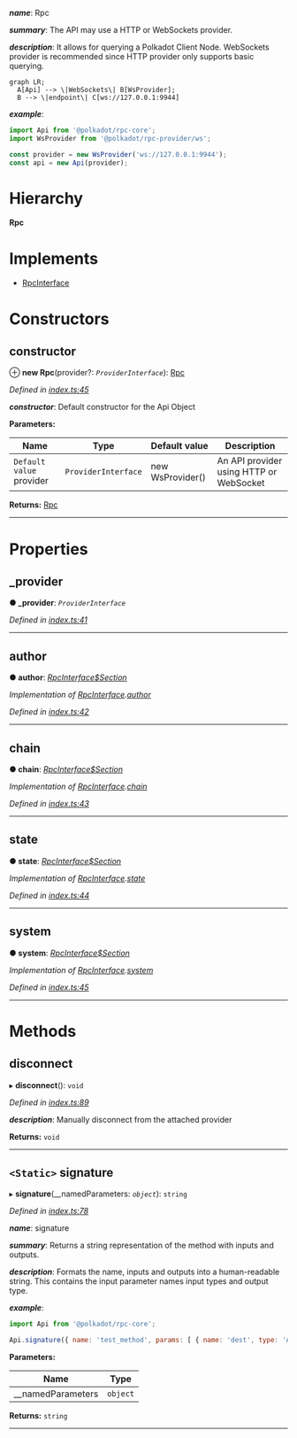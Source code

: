 

*__name__*: Rpc

*__summary__*: The API may use a HTTP or WebSockets provider.

*__description__*: It allows for querying a Polkadot Client Node. WebSockets provider is recommended since HTTP provider only supports basic querying.

```mermaid
graph LR;
  A[Api] --> \|WebSockets\| B[WsProvider];
  B --> \|endpoint\| C[ws://127.0.0.1:9944]
```

*__example__*:   

```javascript
import Api from '@polkadot/rpc-core';
import WsProvider from '@polkadot/rpc-provider/ws';

const provider = new WsProvider('ws://127.0.0.1:9944');
const api = new Api(provider);
```

# Hierarchy

**Rpc**

# Implements

* [RpcInterface](../interfaces/_types_.rpcinterface.md)

# Constructors

<a id="constructor"></a>

##  constructor

⊕ **new Rpc**(provider?: *`ProviderInterface`*): [Rpc](_index_.rpc.md)

*Defined in [index.ts:45](https://github.com/polkadot-js/api/blob/f820dfc/packages/rpc-core/src/index.ts#L45)*

*__constructor__*: Default constructor for the Api Object

**Parameters:**

| Name | Type | Default value | Description |
| ------ | ------ | ------ | ------ |
| `Default value` provider | `ProviderInterface` |  new WsProvider() |  An API provider using HTTP or WebSocket |

**Returns:** [Rpc](_index_.rpc.md)

___

# Properties

<a id="_provider"></a>

##  _provider

**● _provider**: *`ProviderInterface`*

*Defined in [index.ts:41](https://github.com/polkadot-js/api/blob/f820dfc/packages/rpc-core/src/index.ts#L41)*

___
<a id="author"></a>

##  author

**● author**: *[RpcInterface$Section](../modules/_types_.md#rpcinterface_section)*

*Implementation of [RpcInterface](../interfaces/_types_.rpcinterface.md).[author](../interfaces/_types_.rpcinterface.md#author)*

*Defined in [index.ts:42](https://github.com/polkadot-js/api/blob/f820dfc/packages/rpc-core/src/index.ts#L42)*

___
<a id="chain"></a>

##  chain

**● chain**: *[RpcInterface$Section](../modules/_types_.md#rpcinterface_section)*

*Implementation of [RpcInterface](../interfaces/_types_.rpcinterface.md).[chain](../interfaces/_types_.rpcinterface.md#chain)*

*Defined in [index.ts:43](https://github.com/polkadot-js/api/blob/f820dfc/packages/rpc-core/src/index.ts#L43)*

___
<a id="state"></a>

##  state

**● state**: *[RpcInterface$Section](../modules/_types_.md#rpcinterface_section)*

*Implementation of [RpcInterface](../interfaces/_types_.rpcinterface.md).[state](../interfaces/_types_.rpcinterface.md#state)*

*Defined in [index.ts:44](https://github.com/polkadot-js/api/blob/f820dfc/packages/rpc-core/src/index.ts#L44)*

___
<a id="system"></a>

##  system

**● system**: *[RpcInterface$Section](../modules/_types_.md#rpcinterface_section)*

*Implementation of [RpcInterface](../interfaces/_types_.rpcinterface.md).[system](../interfaces/_types_.rpcinterface.md#system)*

*Defined in [index.ts:45](https://github.com/polkadot-js/api/blob/f820dfc/packages/rpc-core/src/index.ts#L45)*

___

# Methods

<a id="disconnect"></a>

##  disconnect

▸ **disconnect**(): `void`

*Defined in [index.ts:89](https://github.com/polkadot-js/api/blob/f820dfc/packages/rpc-core/src/index.ts#L89)*

*__description__*: Manually disconnect from the attached provider

**Returns:** `void`

___
<a id="signature"></a>

## `<Static>` signature

▸ **signature**(__namedParameters: *`object`*): `string`

*Defined in [index.ts:78](https://github.com/polkadot-js/api/blob/f820dfc/packages/rpc-core/src/index.ts#L78)*

*__name__*: signature

*__summary__*: Returns a string representation of the method with inputs and outputs.

*__description__*: Formats the name, inputs and outputs into a human-readable string. This contains the input parameter names input types and output type.

*__example__*:   

```javascript
import Api from '@polkadot/rpc-core';

Api.signature({ name: 'test_method', params: [ { name: 'dest', type: 'Address' } ], type: 'Address' }); // => test_method (dest: Address): Address
```

**Parameters:**

| Name | Type |
| ------ | ------ |
| __namedParameters | `object` |

**Returns:** `string`

___

